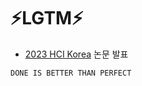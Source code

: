 # ⚡️LGTM⚡️ 

- [2023 HCI Korea](https://conference.hcikorea.org/hcik2023/main/main.asp) 논문 발표



`DONE IS BETTER THAN PERFECT` 

